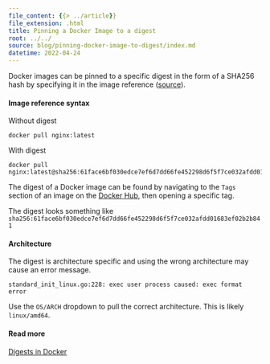 ```yaml
---
file_content: {{> ../article}}
file_extension: .html
title: Pinning a Docker Image to a digest
root: ../../
source: blog/pinning-docker-image-to-digest/index.md
datetime: 2022-04-24
---
```


Docker images can be pinned to a specific digest in the form of a SHA256 hash by specifying it in the image reference ([source](https://docs.docker.com/engine/reference/builder/#syntax)).

#### Image reference syntax

Without digest
```
docker pull nginx:latest
```

With digest

```
docker pull nginx:latest@sha256:61face6bf030edce7ef6d7dd66fe452298d6f5f7ce032afdd01683ef02b2b841
```

The digest of a Docker image can be found by navigating to the `Tags` section of an image on the [Docker Hub](https://hub.docker.com/search?q=), then opening a specific tag.

The digest looks something like `sha256:61face6bf030edce7ef6d7dd66fe452298d6f5f7ce032afdd01683ef02b2b841`

#### Architecture

The digest is architecture specific and using the wrong architecture may cause an error message.

```
standard_init_linux.go:228: exec user process caused: exec format error
```

Use the `OS/ARCH` dropdown to pull the correct architecture. This is likely `linux/amd64`.

#### Read more

[Digests in Docker](https://www.mikenewswanger.com/posts/2020/docker-image-digests/)
